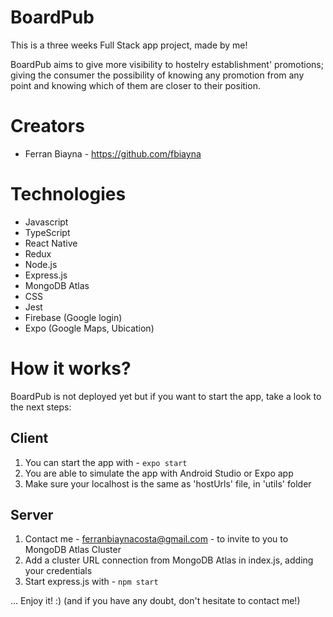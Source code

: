 # BoardPub

This is a three weeks Full Stack app project, made by me!

BoardPub aims to give more visibility to hostelry establishment' promotions; giving the consumer the possibility of knowing any promotion from any point and knowing which of them are closer to their position.

# Creators

- Ferran Biayna - https://github.com/fbiayna

# Technologies

- Javascript
- TypeScript
- React Native
- Redux
- Node.js
- Express.js
- MongoDB Atlas
- CSS
- Jest
- Firebase (Google login)
- Expo (Google Maps, Ubication)

# How it works?

BoardPub is not deployed yet but if you want to start the app, take a look to the next steps:

## Client

1. You can start the app with - `expo start`
2. You are able to simulate the app with Android Studio or Expo app
3. Make sure your localhost is the same as 'hostUrls' file, in 'utils' folder

## Server

1. Contact me - ferranbiaynacosta@gmail.com - to invite to you to MongoDB Atlas Cluster
2. Add a cluster URL connection from MongoDB Atlas in index.js, adding your credentials
3. Start express.js with - `npm start`

... Enjoy it! :)
(and if you have any doubt, don't hesitate to contact me!)
